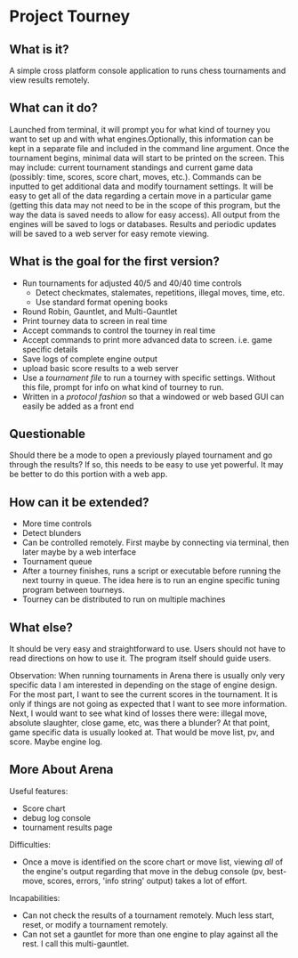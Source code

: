 Project Tourney
===============


What is it?
-----------

A simple cross platform console application to runs chess tournaments and view results remotely.


What can it do?
---------------

Launched from terminal, it will prompt you for what kind of tourney you want to set up and with what engines.Optionally, this information can be kept in a separate file and included in the command line argument. Once the tournament begins, minimal data will start to be printed on the screen. This may include: current tournament standings and current game data (possibly: time, scores, score chart, moves, etc.). Commands can be inputted to get additional data and modify tournament settings. It will be easy to get all of the data regarding a certain move in a particular game (getting this data may not need to be in the scope of this program, but the way the data is saved needs to allow for easy access). All output from the engines will be saved to logs or databases. Results and periodic updates will be saved to a web server for easy remote viewing.


What is the goal for the first version?
---------------------------------------

 * Run tournaments for adjusted 40/5 and 40/40 time controls
 	* Detect checkmates, stalemates, repetitions, illegal moves, time, etc.
 	* Use standard format opening books
 * Round Robin, Gauntlet, and Multi-Gauntlet
 * Print tourney data to screen in real time
 * Accept commands to control the tourney in real time
 * Accept commands to print more advanced data to screen. i.e. game specific details
 * Save logs of complete engine output
 * upload basic score results to a web server
 * Use a *tournament file* to run a tourney with specific settings. Without this file, prompt for info on what kind of tourney to run.
 * Written in a *protocol fashion* so that a windowed or web based GUI can easily be added as a front end


Questionable
------------

Should there be a mode to open a previously played tournament and go through the results? If so, this needs to be easy to use yet powerful. It may be better to do this portion with a web app.


How can it be extended?
-----------------------
 
 * More time controls
 * Detect blunders
 * Can be controlled remotely. First maybe by connecting via terminal, then later maybe by a web interface
 * Tournament queue
 * After a tourney finishes, runs a script or executable before running the next tourny in queue. The idea here is to run an engine specific tuning program between tourneys.
 * Tourney can be distributed to run on multiple machines


What else?
----------

It should be very easy and straightforward to use. Users should not have to read directions on how to use it. The program itself should guide users.

Observation: When running tournaments in Arena there is usually only very specific data I am interested in depending on the stage of engine design. For the most part, I want to see the current scores in the tournament. It is only if things are not going as expected that I want to see more information. Next, I would want to see what kind of losses there were: illegal move, absolute slaughter, close game, etc, was there a blunder? At that point, game specific data is usually looked at. That would be move list, pv, and score. Maybe engine log.


More About Arena
----------------

Useful features: 
 * Score chart
 * debug log console
 * tournament results page

Difficulties: 
 * Once a move is identified on the score chart or move list, viewing _all_ of the engine's output regarding that move in the debug console (pv, best-move, scores, errors, 'info string' output) takes a lot of effort.

Incapabilities: 
 * Can not check the results of a tournament remotely. Much less start, reset, or modify a tournament remotely.
 * Can not set a gauntlet for more than one engine to play against all the rest. I call this multi-gauntlet.

